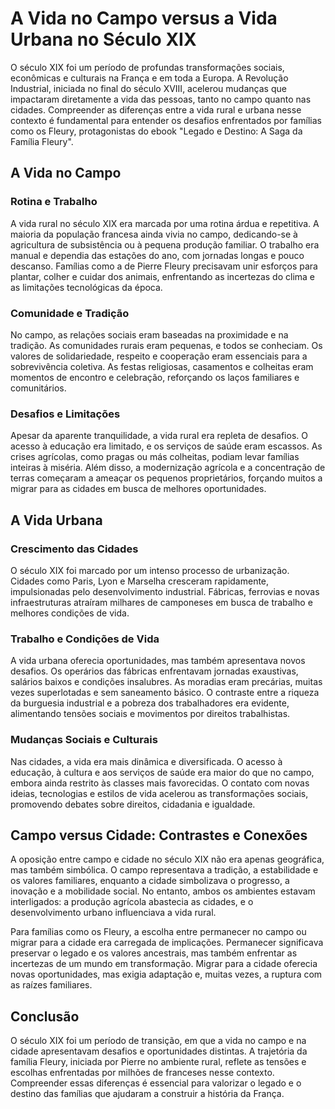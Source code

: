 # A Vida no Campo versus a Vida Urbana no Século XIX

O século XIX foi um período de profundas transformações sociais, econômicas e culturais na França e em toda a Europa. A Revolução Industrial, iniciada no final do século XVIII, acelerou mudanças que impactaram diretamente a vida das pessoas, tanto no campo quanto nas cidades. Compreender as diferenças entre a vida rural e urbana nesse contexto é fundamental para entender os desafios enfrentados por famílias como os Fleury, protagonistas do ebook "Legado e Destino: A Saga da Família Fleury".

## A Vida no Campo

### Rotina e Trabalho

A vida rural no século XIX era marcada por uma rotina árdua e repetitiva. A maioria da população francesa ainda vivia no campo, dedicando-se à agricultura de subsistência ou à pequena produção familiar. O trabalho era manual e dependia das estações do ano, com jornadas longas e pouco descanso. Famílias como a de Pierre Fleury precisavam unir esforços para plantar, colher e cuidar dos animais, enfrentando as incertezas do clima e as limitações tecnológicas da época.

### Comunidade e Tradição

No campo, as relações sociais eram baseadas na proximidade e na tradição. As comunidades rurais eram pequenas, e todos se conheciam. Os valores de solidariedade, respeito e cooperação eram essenciais para a sobrevivência coletiva. As festas religiosas, casamentos e colheitas eram momentos de encontro e celebração, reforçando os laços familiares e comunitários.

### Desafios e Limitações

Apesar da aparente tranquilidade, a vida rural era repleta de desafios. O acesso à educação era limitado, e os serviços de saúde eram escassos. As crises agrícolas, como pragas ou más colheitas, podiam levar famílias inteiras à miséria. Além disso, a modernização agrícola e a concentração de terras começaram a ameaçar os pequenos proprietários, forçando muitos a migrar para as cidades em busca de melhores oportunidades.

## A Vida Urbana

### Crescimento das Cidades

O século XIX foi marcado por um intenso processo de urbanização. Cidades como Paris, Lyon e Marselha cresceram rapidamente, impulsionadas pelo desenvolvimento industrial. Fábricas, ferrovias e novas infraestruturas atraíram milhares de camponeses em busca de trabalho e melhores condições de vida.

### Trabalho e Condições de Vida

A vida urbana oferecia oportunidades, mas também apresentava novos desafios. Os operários das fábricas enfrentavam jornadas exaustivas, salários baixos e condições insalubres. As moradias eram precárias, muitas vezes superlotadas e sem saneamento básico. O contraste entre a riqueza da burguesia industrial e a pobreza dos trabalhadores era evidente, alimentando tensões sociais e movimentos por direitos trabalhistas.

### Mudanças Sociais e Culturais

Nas cidades, a vida era mais dinâmica e diversificada. O acesso à educação, à cultura e aos serviços de saúde era maior do que no campo, embora ainda restrito às classes mais favorecidas. O contato com novas ideias, tecnologias e estilos de vida acelerou as transformações sociais, promovendo debates sobre direitos, cidadania e igualdade.

## Campo versus Cidade: Contrastes e Conexões

A oposição entre campo e cidade no século XIX não era apenas geográfica, mas também simbólica. O campo representava a tradição, a estabilidade e os valores familiares, enquanto a cidade simbolizava o progresso, a inovação e a mobilidade social. No entanto, ambos os ambientes estavam interligados: a produção agrícola abastecia as cidades, e o desenvolvimento urbano influenciava a vida rural.

Para famílias como os Fleury, a escolha entre permanecer no campo ou migrar para a cidade era carregada de implicações. Permanecer significava preservar o legado e os valores ancestrais, mas também enfrentar as incertezas de um mundo em transformação. Migrar para a cidade oferecia novas oportunidades, mas exigia adaptação e, muitas vezes, a ruptura com as raízes familiares.

## Conclusão

O século XIX foi um período de transição, em que a vida no campo e na cidade apresentavam desafios e oportunidades distintas. A trajetória da família Fleury, iniciada por Pierre no ambiente rural, reflete as tensões e escolhas enfrentadas por milhões de franceses nesse contexto. Compreender essas diferenças é essencial para valorizar o legado e o destino das famílias que ajudaram a construir a história da França.